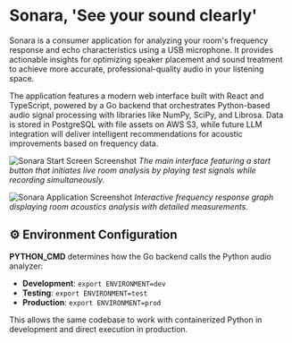 # Sonara, 'See your sound clearly'

Sonara is a consumer application for analyzing your room's frequency response and echo characteristics using a USB microphone. It provides actionable insights for optimizing speaker placement and sound treatment to achieve more accurate, professional-quality audio in your listening space.

The application features a modern web interface built with React and TypeScript, powered by a Go backend that orchestrates Python-based audio signal processing with libraries like NumPy, SciPy, and Librosa. Data is stored in PostgreSQL with file assets on AWS S3, while future LLM integration will deliver intelligent recommendations for acoustic improvements based on frequency data.

![Sonara Start Screen Screenshot](photos/Screenshot%202025-09-30%20at%2011.21.41%E2%80%AFPM.png)
*The main interface featuring a start button that initiates live room analysis by playing test signals while recording simultaneously.*

![Sonara Application Screenshot](photos/Screenshot%202025-09-30%20at%2011.17.40%E2%80%AFPM.png)
*Interactive frequency response graph displaying room acoustics analysis with detailed measurements.*


## ⚙️ Environment Configuration

**PYTHON_CMD** determines how the Go backend calls the Python audio analyzer:

- **Development**: `export ENVIRONMENT=dev`
- **Testing**: `export ENVIRONMENT=test`
- **Production**: `export ENVIRONMENT=prod`

This allows the same codebase to work with containerized Python in development and direct execution in production.
